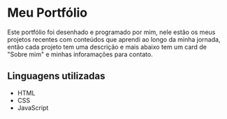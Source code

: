 # Meu Portfólio 

Este portfólio foi desenhado e programado por mim, nele estão os meus projetos recentes com conteúdos que aprendi ao longo da minha jornada, então cada projeto tem uma descrição e mais abaixo tem um card de "Sobre mim" e minhas inforamações para contato.

## Linguagens utilizadas

* HTML
* CSS
* JavaScript
